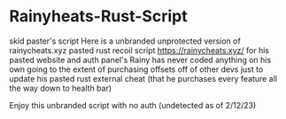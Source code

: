 # Rainyheats-Rust-Script
skid paster's script
Here is a unbranded unprotected version of rainycheats.xyz pasted rust recoil script 
https://rainycheats.xyz/ for his pasted website and auth panel's
Rainy has never coded anything on his own going to the extent of purchasing offsets off of other devs just to update his pasted rust external cheat (that he purchases every feature all the way down to health bar)


Enjoy this unbranded script with no auth (undetected as of 2/12/23)
